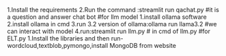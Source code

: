 1.Install the requirements
2.Run the command :streamlit run qachat.py  #it is a question and answer chat bot
#for llm model
1.install ollama software
2.install ollama in cmd
3.run 3.2 version of ollama:ollama run llama3.2  #we can interact with model
4.run:streamlit run llm.py # in cmd of llm.py
#for ELT.py
1.Install the libraries and then run-wordcloud,textblob,pymongo,install MongoDB from website

